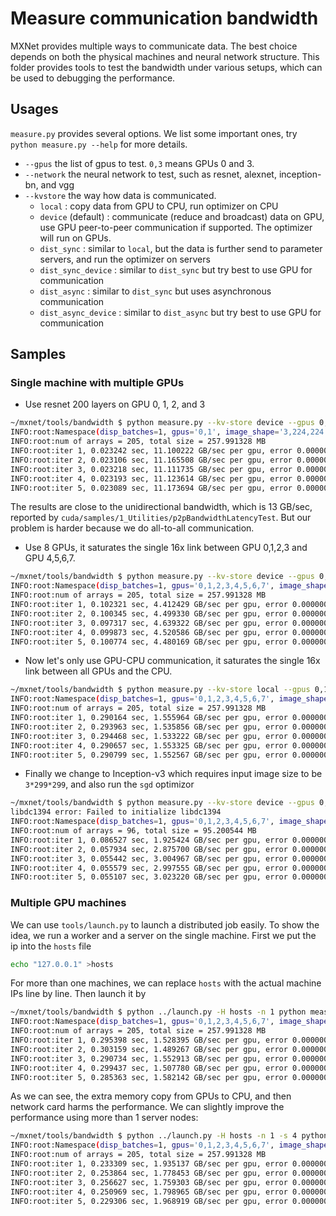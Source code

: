 # Measure communication bandwidth

MXNet provides multiple ways to communicate data. The best choice depends on
both the physical machines and neural network structure. This folder provides
tools to test the bandwidth under various setups, which can be used to debugging
the performance.

## Usages

`measure.py` provides several options. We list some important ones, try `python
measure.py --help` for more details.

- `--gpus` the list of gpus to test. `0,3` means GPUs 0 and 3.
- `--network` the neural network to test, such as resnet, alexnet, inception-bn, and vgg
- `--kvstore` the way how data is communicated.
  - `local` : copy data from GPU to CPU, run optimizer on CPU
  - `device` (default) : communicate (reduce and broadcast) data on GPU,
     use GPU peer-to-peer communication if supported. The optimizer will run on
     GPUs.
  - `dist_sync` : similar to `local`, but the data is further send to parameter
    servers, and run the optimizer on servers
  - `dist_sync_device` : similar to `dist_sync` but try best to use GPU for communication
  - `dist_async` : similar to `dist_sync` but uses asynchronous communication
  - `dist_async_device` : similar to `dist_async` but try best to use GPU for communication

## Samples

### Single machine with multiple GPUs

- Use resnet 200 layers on GPU 0, 1, 2, and 3

```bash
~/mxnet/tools/bandwidth $ python measure.py --kv-store device --gpus 0,1 --network resnet --num-layers 200
INFO:root:Namespace(disp_batches=1, gpus='0,1', image_shape='3,224,224', kv_store='device', network='resnet', num_batches=5, num_classes=1000, num_layers=200, optimizer='None', test_results=1)
INFO:root:num of arrays = 205, total size = 257.991328 MB
INFO:root:iter 1, 0.023242 sec, 11.100222 GB/sec per gpu, error 0.000000
INFO:root:iter 2, 0.023106 sec, 11.165508 GB/sec per gpu, error 0.000000
INFO:root:iter 3, 0.023218 sec, 11.111735 GB/sec per gpu, error 0.000000
INFO:root:iter 4, 0.023193 sec, 11.123614 GB/sec per gpu, error 0.000000
INFO:root:iter 5, 0.023089 sec, 11.173694 GB/sec per gpu, error 0.000000
```

The results are close to the unidirectional bandwidth, which is 13 GB/sec, reported by
`cuda/samples/1_Utilities/p2pBandwidthLatencyTest`. But our problem is harder
because we do all-to-all communication.

- Use 8 GPUs, it saturates the single 16x link between GPU 0,1,2,3 and GPU 4,5,6,7.

```bash
~/mxnet/tools/bandwidth $ python measure.py --kv-store device --gpus 0,1,2,3,4,5,6,7 --network resnet --num-layers 200
INFO:root:Namespace(disp_batches=1, gpus='0,1,2,3,4,5,6,7', image_shape='3,224,224', kv_store='device', network='resnet', num_batches=5, num_classes=1000, num_layers=200, optimizer='None', test_results=1)
INFO:root:num of arrays = 205, total size = 257.991328 MB
INFO:root:iter 1, 0.102321 sec, 4.412429 GB/sec per gpu, error 0.000000
INFO:root:iter 2, 0.100345 sec, 4.499330 GB/sec per gpu, error 0.000000
INFO:root:iter 3, 0.097317 sec, 4.639322 GB/sec per gpu, error 0.000000
INFO:root:iter 4, 0.099873 sec, 4.520586 GB/sec per gpu, error 0.000000
INFO:root:iter 5, 0.100774 sec, 4.480169 GB/sec per gpu, error 0.000000
```

- Now let's only use GPU-CPU communication, it saturates the single 16x link
between all GPUs and the CPU.

```bash
~/mxnet/tools/bandwidth $ python measure.py --kv-store local --gpus 0,1,2,3,4,5,6,7 --network resnet --num-layers 200
INFO:root:Namespace(disp_batches=1, gpus='0,1,2,3,4,5,6,7', image_shape='3,224,224', kv_store='local', network='resnet', num_batches=5, num_classes=1000, num_layers=200, optimizer='None', test_results=1)
INFO:root:num of arrays = 205, total size = 257.991328 MB
INFO:root:iter 1, 0.290164 sec, 1.555964 GB/sec per gpu, error 0.000000
INFO:root:iter 2, 0.293963 sec, 1.535856 GB/sec per gpu, error 0.000000
INFO:root:iter 3, 0.294468 sec, 1.533222 GB/sec per gpu, error 0.000000
INFO:root:iter 4, 0.290657 sec, 1.553325 GB/sec per gpu, error 0.000000
INFO:root:iter 5, 0.290799 sec, 1.552567 GB/sec per gpu, error 0.000000
```

- Finally we change to Inception-v3 which requires input image size to be `3*299*299`, and also run the `sgd` optimizor

```bash
~/mxnet/tools/bandwidth $ python measure.py --kv-store device --gpus 0,1,2,3,4,5,6,7 --image-shape 3,299,299 --network inception-v3 --optimizer sgd
libdc1394 error: Failed to initialize libdc1394
INFO:root:Namespace(disp_batches=1, gpus='0,1,2,3,4,5,6,7', image_shape='3,299,299', kv_store='device', network='inception-v3', num_batches=5, num_classes=1000, num_layers=152, optimizer='sgd', test_results=1)
INFO:root:num of arrays = 96, total size = 95.200544 MB
INFO:root:iter 1, 0.086527 sec, 1.925424 GB/sec per gpu, error 0.000000
INFO:root:iter 2, 0.057934 sec, 2.875700 GB/sec per gpu, error 0.000000
INFO:root:iter 3, 0.055442 sec, 3.004967 GB/sec per gpu, error 0.000000
INFO:root:iter 4, 0.055579 sec, 2.997555 GB/sec per gpu, error 0.000000
INFO:root:iter 5, 0.055107 sec, 3.023220 GB/sec per gpu, error 0.000000
```

### Multiple GPU machines

We can use `tools/launch.py` to launch a distributed job easily.
To show the idea, we run a worker and a server on the single machine. First we put the ip
into the `hosts` file

```bash
echo "127.0.0.1" >hosts
```

For more than one machines, we can replace `hosts` with the actual machine IPs
line by line. Then launch it by

```bash
~/mxnet/tools/bandwidth $ python ../launch.py -H hosts -n 1 python measure.py --kv-store dist_device_sync --gpus 0,1,2,3,4,5,6,7 --network resnet --num-layers 200
INFO:root:Namespace(disp_batches=1, gpus='0,1,2,3,4,5,6,7', image_shape='3,224,224', kv_store='dist_device_sync', network='resnet', num_batches=5, num_classes=1000, num_layers=200, optimizer='None', test_results=1)
INFO:root:num of arrays = 205, total size = 257.991328 MB
INFO:root:iter 1, 0.295398 sec, 1.528395 GB/sec per gpu, error 0.000000
INFO:root:iter 2, 0.303159 sec, 1.489267 GB/sec per gpu, error 0.000000
INFO:root:iter 3, 0.290734 sec, 1.552913 GB/sec per gpu, error 0.000000
INFO:root:iter 4, 0.299437 sec, 1.507780 GB/sec per gpu, error 0.000000
INFO:root:iter 5, 0.285363 sec, 1.582142 GB/sec per gpu, error 0.000000
```

As we can see, the extra memory copy from GPUs to CPU, and then network card
harms the performance. We can slightly improve the performance using more than
1 server nodes:

```bash
~/mxnet/tools/bandwidth $ python ../launch.py -H hosts -n 1 -s 4 python measure.py --kv-store dist_device_sync --gpus 0,1,2,3,4,5,6,7 --network resnet --num-layers 200
INFO:root:Namespace(disp_batches=1, gpus='0,1,2,3,4,5,6,7', image_shape='3,224,224', kv_store='dist_device_sync', network='resnet', num_batches=5, num_classes=1000, num_layers=200, optimizer='None', test_results=1)
INFO:root:num of arrays = 205, total size = 257.991328 MB
INFO:root:iter 1, 0.233309 sec, 1.935137 GB/sec per gpu, error 0.000000
INFO:root:iter 2, 0.253864 sec, 1.778453 GB/sec per gpu, error 0.000000
INFO:root:iter 3, 0.256627 sec, 1.759303 GB/sec per gpu, error 0.000000
INFO:root:iter 4, 0.250969 sec, 1.798965 GB/sec per gpu, error 0.000000
INFO:root:iter 5, 0.229306 sec, 1.968919 GB/sec per gpu, error 0.000000
```

